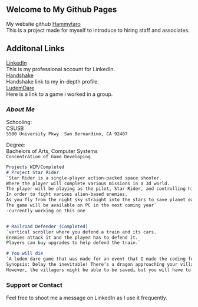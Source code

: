 


## Welcome to My Github Pages

My website github [Hammytaro](https://github.com/Hammytaro/cse4050/edit/gh-pages/index.md) <br/>
This is a project made for myself to introduce to hiring staff and associates. 


## Additonal Links
[LinkedIn](https://www.linkedin.com/in/sean-akins-csegame-designer/) <br/>
This is my professional account for LinkedIn.<br/>
[Handshake](https://csusb.joinhandshake.com/users/8592457) <br/>
Handshake link to my in-depth profile. <br/>
[LudemDare](https://ldjam.com/users/hamtaro/games) <br/>
Here is a link to a game i worked in a group. <br/> 

### _About Me_

Schooling: <br/>
CSUSB <br/>
`5500 University Pkwy 
San Bernardino, CA 92407` <br/>

Degree: <br/>
Bachelors of Arts, Computer Systems <br/>
`Concentration of Game Developing` <br/>

```markdown
Projects WIP/Completed
# Project Star Rider
`Star Rider is a single-player action-packed space shooter. 
Where the player will complete various missions in a 3d world. 
The player will be playing as the pilot, Star Rider, and controlling his ship Sirius. 
In order to fight various alien-based enemies.
As you fly from the night sky straight into the stars to save planet earth. 
The game will be available on PC in the next coming year`
-currently working on this one


# Railroad Defender (Completed)
`vertical scroller where you defend a train and its cars. 
Enemies attack it and the player has to defend it. 
Players can buy upgrades to help defend the train.`

# You will die
`A ludem dare game that was made for an event that I made the coding for the AI, player movement and animations. 
Synopsis: Delay the inevitable! There’s a dragon approaching your village, and there’s nothing you can do to stop it. 
However, the villagers might be able to be saved… but you will have to die first.
```

### Support or Contact
Feel free to shoot me a message on LinkedIn as I use it frequently.

